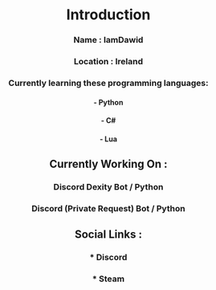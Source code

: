 <h1 align="center">Introduction</h1>

<h3 align="center">Name : IamDawid</h3>
<h3 align="center">Location : Ireland</h3>
<h3 align="center">Currently learning these programming languages:</h3>
<h4 align="center">- Python</h4>
<h4 align="center">- C#</h4>
<h4 align="center">- Lua</h4>
<h2 align="center">Currently Working On :</h2>
<h3 align="center">Discord Dexity Bot / Python</h3>
<h3 align="center">Discord (Private Request) Bot / Python</h3>
<h2 align="center">Social Links :</h2>
<h3 align="center">* Discord</h3>
<h3 align="center">* Steam</h3>
<h2 align="center"></h2>

